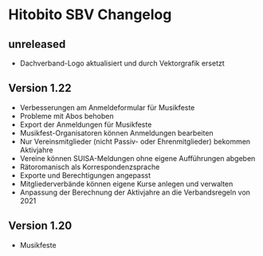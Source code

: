 # Hitobito SBV Changelog

## unreleased

* Dachverband-Logo aktualisiert und durch Vektorgrafik ersetzt

## Version 1.22

* Verbesserungen am Anmeldeformular für Musikfeste
* Probleme mit Abos behoben
* Export der Anmeldungen für Musikfeste
* Musikfest-Organisatoren können Anmeldungen bearbeiten
* Nur Vereinsmitglieder (nicht Passiv- oder Ehrenmitglieder) bekommen Aktivjahre
* Vereine können SUISA-Meldungen ohne eigene Aufführungen abgeben
* Rätoromanisch als Korrespondenzsprache
* Exporte und Berechtigungen angepasst
* Mitgliederverbände können eigene Kurse anlegen und verwalten
* Anpassung der Berechnung der Aktivjahre an die Verbandsregeln von 2021

## Version 1.20

* Musikfeste
